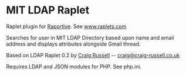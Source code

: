 MIT LDAP Raplet
================================================================================

Raplet plugin for [Raportive](http://rapportive.com). See www.raplets.com

Searches for user in MIT LDAP Directory based upon name and email address and 
displays attributes alongside Gmail thread.

Based on LDAP Raplet 0.2 by [Craig Russell](http://www.craig-russell.co.uk) -- <craig@craig-russell.co.uk> 

Requires LDAP and JSON modules for PHP. See php.ini.
